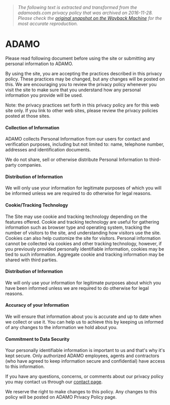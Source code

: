 > *The following text is extracted and transformed from the adamoads.com privacy policy that was archived on 2016-11-28. Please check the [original snapshot on the Wayback Machine](https://web.archive.org/web/20161128003955id_/http%3A//adamoads.com/privacy_policy.php) for the most accurate reproduction.*

# ADAMO

Please read following document before using the site or submitting any personal information to ADAMO.

By using the site, you are accepting the practices described in this privacy policy. These practices may be changed, but any changes will be posted on this. We are encouraging you to review the privacy policy whenever you visit the site to make sure that you understand how any personal information you provide will be used.

Note: the privacy practices set forth in this privacy policy are for this web site only. If you link to other web sites, please review the privacy policies posted at those sites.

#### Collection of Information

ADAMO collects Personal Information from our users for contact and verification purposes, including but not limited to: name, telephone number, addresses and identification documents.

We do not share, sell or otherwise distribute Personal Information to third-party companies.

#### Distribution of Information

We will only use your information for legitimate purposes of which you will be informed unless we are required to do otherwise for legal reasons.

#### Cookie/Tracking Technology

The Site may use cookie and tracking technology depending on the features offered. Cookie and tracking technology are useful for gathering information such as browser type and operating system, tracking the number of visitors to the site, and understanding how visitors use the site. Cookies can also help customize the site for visitors. Personal information cannot be collected via cookies and other tracking technology, however, if you previously provided personally identifiable information, cookies may be tied to such information. Aggregate cookie and tracking information may be shared with third parties.

#### Distribution of Information

We will only use your information for legitimate purposes about which you have been informed unless we are required to do otherwise for legal reasons.

#### Accuracy of your Information

We will ensure that information about you is accurate and up to date when we collect or use it. You can help us to achieve this by keeping us informed of any changes to the information we hold about you.

#### Commitment to Data Security

Your personally identifiable information is important to us and that's why it's kept secure. Only authorized ADAMO employees, agents and contractors (who have agreed to keep information secure and confidential) have access to this information.

If you have any questions, concerns, or comments about our privacy policy you may contact us through our [contact page](https://web.archive.org/contact.php).

We reserve the right to make changes to this policy. Any changes to this policy will be posted on ADAMO Privacy Policy page.
